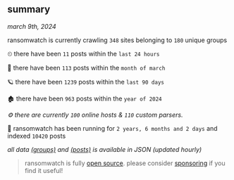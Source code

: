 
## summary
_march 9th, 2024_

ransomwatch is currently crawling `348` sites belonging to `180` unique groups

⏲ there have been `11` posts within the `last 24 hours`

🦈 there have been `113` posts within the `month of march`

🪐 there have been `1239` posts within the `last 90 days`

🏚 there have been `963` posts within the `year of 2024`

_⚙️ there are currently `100` online hosts & `110` custom parsers._

🦕 ransomwatch has been running for `2 years, 6 months and 2 days` and indexed `10420` posts

_all data  [(groups)](http://ransomwhat.telemetry.ltd/groups) and [(posts)](http://ransomwhat.telemetry.ltd/posts) is available in JSON (updated hourly)_

> ransomwatch is fully [open source](https://github.com/joshhighet/ransomwatch#ransomwatch--). please consider [sponsoring](https://github.com/sponsors/joshhighet) if you find it useful!
